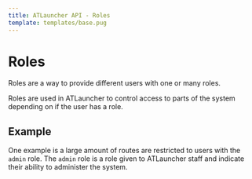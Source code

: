 ```yaml
---
title: ATLauncher API - Roles
template: templates/base.pug
---
```


# Roles
Roles are a way to provide different users with one or many roles.

Roles are used in ATLauncher to control access to parts of the system depending on if the user has a role.

## Example
One example is a large amount of routes are restricted to users with the `admin` role. The `admin` role is a role given to ATLauncher staff and indicate their ability to administer the system.